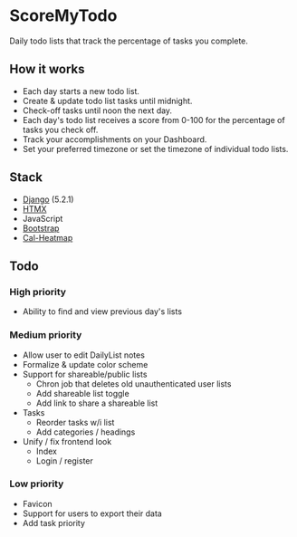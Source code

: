 # ScoreMyTodo

Daily todo lists that track the percentage of tasks you complete.

## How it works
* Each day starts a new todo list.
* Create & update todo list tasks until midnight. 
* Check-off tasks until noon the next day. 
* Each day's todo list receives a score from 0-100 for the percentage of tasks you check off. 
* Track your accomplishments on your Dashboard. 
* Set your preferred timezone or set the timezone of individual todo lists. 

## Stack
* [Django](https://www.djangoproject.com/) (5.2.1)
* [HTMX](https://htmx.org/)
* JavaScript
* [Bootstrap](https://getbootstrap.com/)
* [Cal-Heatmap](https://cal-heatmap.com/)

## Todo

### High priority
* Ability to find and view previous day's lists

### Medium priority
* Allow user to edit DailyList notes
* Formalize & update color scheme
* Support for shareable/public lists
  * Chron job that deletes old unauthenticated user lists
  * Add shareable list toggle
  * Add link to share a shareable list
* Tasks
  * Reorder tasks w/i list
  * Add categories / headings
* Unify / fix frontend look
  * Index
  * Login / register

### Low priority 
* Favicon
* Support for users to export their data
* Add task priority
